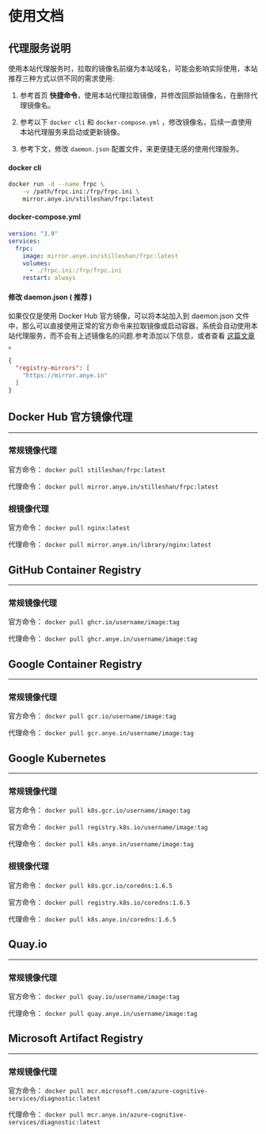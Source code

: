 # 使用文档

## 代理服务说明

使用本站代理服务时，拉取的镜像名前缀为本站域名，可能会影响实际使用，本站推荐三种方式以供不同的需求使用:

1. 参考首页 **快捷命令**，使用本站代理拉取镜像，并修改回原始镜像名，在删除代理镜像名。

2. 参考以下 `docker cli` 和 `docker-compose.yml` ，修改镜像名，后续一直使用本站代理服务来启动或更新镜像。

3. 参考下文，修改 `daemon.json` 配置文件，来更便捷无感的使用代理服务。

#### docker cli

```bash
docker run -d --name frpc \
    -v /path/frpc.ini:/frp/frpc.ini \
    mirror.anye.in/stilleshan/frpc:latest
```

#### docker-compose.yml

```yaml
version: "3.9"
services:
  frpc:
    image: mirror.anye.in/stilleshan/frpc:latest
    volumes:
      - ./frpc.ini:/frp/frpc.ini
    restart: always
```

#### 修改 daemon.json ( 推荐 )

如果仅仅是使用 Docker Hub 官方镜像，可以将本站加入到 daemon.json 文件中，那么可以直接使用正常的官方命令来拉取镜像或启动容器，系统会自动使用本站代理服务，而不会有上述镜像名的问题.参考添加以下信息，或者查看 [这篇文章](https://www.ioiox.com/archives/127.html) 。

```json
{
  "registry-mirrors": [
    "https://mirror.anye.in"
  ]
}
```

## Docker Hub 官方镜像代理
---

### 常规镜像代理

官方命令： `docker pull stilleshan/frpc:latest`

代理命令： `docker pull mirror.anye.in/stilleshan/frpc:latest`

### 根镜像代理

官方命令： `docker pull nginx:latest`

代理命令： `docker pull mirror.anye.in/library/nginx:latest`

## GitHub Container Registry
---

### 常规镜像代理

官方命令： `docker pull ghcr.io/username/image:tag`

代理命令： `docker pull ghcr.anye.in/username/image:tag`

## Google Container Registry
---

### 常规镜像代理

官方命令： `docker pull gcr.io/username/image:tag`

代理命令： `docker pull gcr.anye.in/username/image:tag`

## Google Kubernetes
---

### 常规镜像代理

官方命令： `docker pull k8s.gcr.io/username/image:tag`

官方命令： `docker pull registry.k8s.io/username/image:tag`

代理命令： `docker pull k8s.anye.in/username/image:tag`

### 根镜像代理

官方命令： `docker pull k8s.gcr.io/coredns:1.6.5`

官方命令： `docker pull registry.k8s.io/coredns:1.6.5`

代理命令： `docker pull k8s.anye.in/coredns:1.6.5`

## Quay.io
---

### 常规镜像代理

官方命令： `docker pull quay.io/username/image:tag`

代理命令： `docker pull quay.anye.in/username/image:tag`

## Microsoft Artifact Registry
---

### 常规镜像代理

官方命令： `docker pull mcr.microsoft.com/azure-cognitive-services/diagnostic:latest`

代理命令： `docker pull mcr.anye.in/azure-cognitive-services/diagnostic:latest`